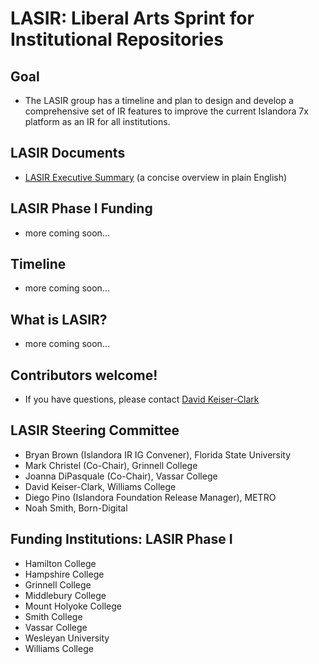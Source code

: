 # LASIR: Liberal Arts Sprint for Institutional Repositories

## Goal
* The LASIR group has a timeline and plan to design and develop a comprehensive set of IR features to improve the current Islandora 7x platform as an IR for all institutions.

## LASIR Documents
* [LASIR Executive Summary](https://docs.google.com/document/d/1iRCOhiLRFoqEF3alOQiLEaK8-IGc1KArWLBMYv8xWEk/edit#heading=h.jkag9vqwplxh) (a concise overview in plain English)

## LASIR Phase I Funding
* more coming soon...

## Timeline
* more coming soon...

## What is LASIR?
* more coming soon...

## Contributors welcome!
* If you have questions, please contact [David Keiser-Clark](dwk2@williams.edu)

## LASIR Steering Committee
- Bryan Brown (Islandora IR IG Convener), Florida State University
- Mark Christel (Co-Chair), Grinnell College
- Joanna DiPasquale (Co-Chair), Vassar College
- David Keiser-Clark, Williams College
- Diego Pino (Islandora Foundation Release Manager), METRO
- Noah Smith, Born-Digital

## Funding Institutions: LASIR Phase I 
- Hamilton College
- Hampshire College
- Grinnell College
- Middlebury College
- Mount Holyoke College
- Smith College
- Vassar College
- Wesleyan University
- Williams College

